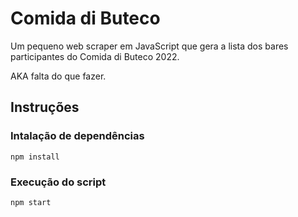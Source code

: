 # Comida di Buteco

Um pequeno web scraper em JavaScript que gera a lista dos bares participantes do Comida di Buteco 2022.

AKA falta do que fazer.

## Instruções

### Intalação de dependências
```
npm install
```

### Execução do script
```
npm start
```